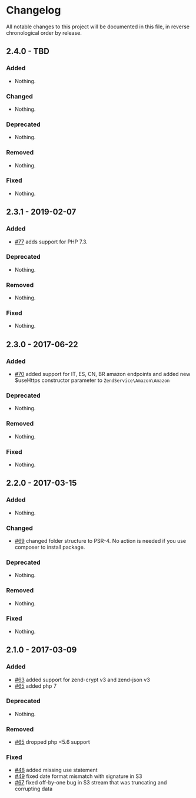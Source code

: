 # Changelog

All notable changes to this project will be documented in this file, in reverse chronological order by release.

## 2.4.0 - TBD

### Added

- Nothing.

### Changed

- Nothing.

### Deprecated

- Nothing.

### Removed

- Nothing.

### Fixed

- Nothing.

## 2.3.1 - 2019-02-07

### Added

- [#77](https://github.com/zendframework/ZendService_Amazon/pull/77) adds support for PHP 7.3.

### Deprecated

- Nothing.

### Removed

- Nothing.

### Fixed

- Nothing.

## 2.3.0 - 2017-06-22

### Added

- [#70](https://github.com/zendframework/ZendService_Amazon/pull/70) added
  support for IT, ES, CN, BR amazon endpoints and added new $useHttps constructor
  parameter to `ZendService\Amazon\Amazon`

### Deprecated

- Nothing.

### Removed

- Nothing.

### Fixed

- Nothing.

## 2.2.0 - 2017-03-15

### Added

- Nothing.

### Changed

- [#69](https://github.com/zendframework/ZendService_Amazon/pull/69) changed
  folder structure to PSR-4. No action is needed if you use composer to install
  package.

### Deprecated

- Nothing.

### Removed

- Nothing.

### Fixed

- Nothing.

## 2.1.0 - 2017-03-09

### Added

- [#63](https://github.com/zendframework/ZendService_Amazon/pull/63) added
  support for zend-crypt v3 and zend-json v3
- [#65](https://github.com/zendframework/ZendService_Amazon/pull/65) added php 7

### Deprecated

- Nothing.

### Removed

- [#65](https://github.com/zendframework/ZendService_Amazon/pull/65) dropped
  php <5.6 support

### Fixed

- [#48](https://github.com/zendframework/ZendService_Amazon/pull/48) added
  missing use statement
- [#49](https://github.com/zendframework/ZendService_Amazon/pull/49) fixed date
  format mismatch with signature in S3
- [#67](https://github.com/zendframework/ZendService_Amazon/pull/67) fixed
  off-by-one bug in S3 stream that was truncating and corrupting data

